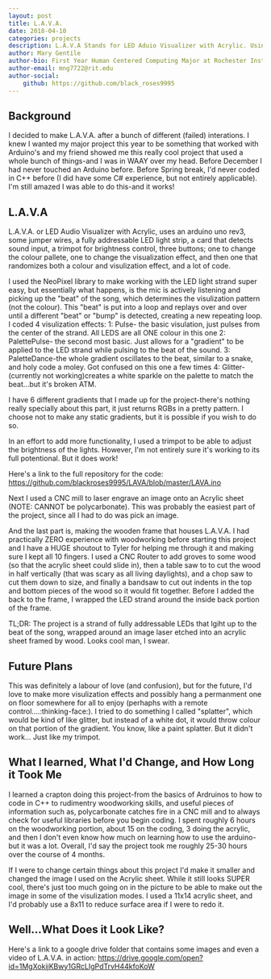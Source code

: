 ```yaml
---
layout: post
title: L.A.V.A.
date: 2018-04-10
categories: projects
description: L.A.V.A Stands for LED Aduio Visualizer with Acrylic. Using an arduino, a led strip, some coding in C++, and a CNC mill, you to can have you're very own L.A.V.A!
author: Mary Gentile
author-bio: First Year Human Centered Computing Major at Rochester Institute of Technology
author-email: mng7722@rit.edu
author-social:
    github: https://github.com/black_roses9995
---
```


## Background
I decided to make L.A.V.A. after a bunch of different (failed) interations. I knew I wanted my major project this year to be something that worked with Arduino's and my friend showed me this really cool project that used a whole bunch of things-and I was in WAAY over my head. Before December I had never touched an Arduino before. Before Spring break, I'd never coded in C++ before (I did have some C# experience, but not entirely applicable). I'm still amazed I was able to do this-and it works! 

## L.A.V.A

L.A.V.A. or LED Audio Visualizer with Acrylic, uses an arduino uno rev3, some jumper wires, a fully addressable LED light strip, a card that detects sound input, a trimpot for brightness control, three buttons; one to change the colour pallete, one to change the visualization effect, and then one that randomizes both a colour and visulization effect, and a lot of code.

I used the NeoPixel library to make working with the LED light strand super easy, but essentially what happens, is the mic is actively listening and picking up the "beat" of the song, which determines the visulization pattern (not the colour). This "beat" is put into a loop and replays over and over until a different "beat" or "bump" is detected, creating a new repeating loop. I coded 4 visulization effects:
    1: Pulse- the basic visulation, just pulses from the center of the strand. All LEDS are all ONE colour in this one
    2: PalettePulse- the second most basic. Just allows for a "gradient" to be applied to the LED strand while pulsing to the beat of the sound.
    3: PaletteDance-the whole gradient oscillates to the beat, similar to a snake, and holy code a moley. Got confused on this one a few times
    4: Glitter-(currently not working)creates a white sparkle on the palette to match the beat...but it's broken ATM.
    
I have 6 different gradients that I made up for the project-there's nothing really specially about this part, it just returns RGBs in a pretty pattern. I choose not to make any static gradients, but it is possible if you wish to do so.

In an effort to add more functionality, I used a trimpot to be able to adjust the brightness of the lights. However, I'm not entirely sure it's working to its full potentional. But it does work!

Here's a link to the full repository for the code: https://github.com/blackroses9995/LAVA/blob/master/LAVA.ino

Next I used a CNC mill to laser engrave an image onto an Acrylic sheet (NOTE: CANNOT be polycarbonate). This was probably the easiest part of the project, since all I had to do was pick an image.

And the last part is, making the wooden frame that houses L.A.V.A. I had practically ZERO experience with woodworking before starting this project and I have a HUGE shoutout to Tyler for helping me through it and making sure I kept all 10 fingers. I used a CNC Router to add groves to some wood (so that the acrylic sheet could slide in), then a table saw to to cut the wood in half vertically (that was scary as all living daylights), and a chop saw to cut them down to size, and finally a bandsaw to cut out indents in the top and bottom pieces of the wood so it would fit together. Before I added the back to the frame, I wrapped the LED strand around the inside back portion of the frame.

TL;DR: The project is a strand of fully addressable LEDs that lgiht up to the beat of the song, wrapped around an image laser etched into an acrylic sheet framed by wood. Looks cool man, I swear.


## Future Plans

This was definitely a labour of love (and confusion), but for the future, I'd love to make more visulization effects and possibly hang a permanment one on floor somewhere for all to enjoy (perhaphs with a remote control....:thinking-face:). I tried to do something I called "splatter", which would be kind of like glitter, but instead of a white dot, it would throw colour on that portion of the gradient. You know, like a paint splatter. But it didn't work... Just like my trimpot.

## What I learned, What I'd Change, and How Long it Took Me

I learned a crapton doing this project-from the basics of Ardruinos to how to code in C++ to rudimentry woodworking skills, and useful pieces of information such as, polycarbonate catches fire in a CNC mill and to always check for useful libraries before you begin coding. I spent roughly 6 hours on the woodworking portion, about 15 on the coding, 3 doing the acrylic, and then I don't even know how much on learning how to use the arduino-but it was a lot. Overall, I'd say the project took me roughly 25-30 hours over the course of 4 months.

If I were to change certain things about this project I'd make it smaller and changed the image I used on the Acrylic sheet. While it still looks SUPER cool, there's just too much going on in the picture to be able to make out the image in some of the visulization modes. I used a 11x14 acrylic sheet, and I'd probably use a 8x11 to reduce surface area if I were to redo it. 

## Well...What Does it Look Like?

Here's a link to a google drive folder that contains some images and even a video of L.A.V.A. in action: https://drive.google.com/open?id=1MgXokijKBwy1GRcLIgPdTrvH44kfoKoW
